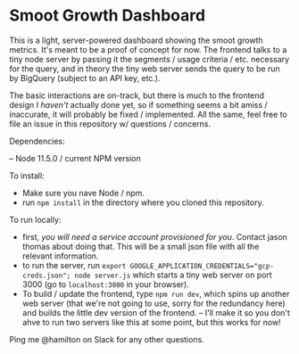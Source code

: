 # Smoot Growth Dashboard

This is a light, server-powered dashboard showing the smoot growth metrics. It's meant to be a proof of concept for now. The frontend talks to a tiny node server by passing it the segments / usage criteria / etc. necessary for the query, and in theory the tiny web server sends the query to be run by BigQuery (subject to an API key, etc.).

The basic interactions are on-track, but there is much to the frontend design I _haven't_ actually done yet, so if something seems a bit amiss / inaccurate, it will probably be fixed / implemented. All the same, feel free to file an issue in this repository w/ questions / concerns.

Dependencies:

– Node 11.5.0 / current NPM version

To install:

- Make sure you nave Node / npm.
- run `npm install` in the directory where you cloned this repository.

To run locally:

- first, _you will need a service account provisioned for you_. Contact jason thomas about doing that. This will be a small json file with all the relevant information.
- to run the server, run `export GOOGLE_APPLICATION_CREDENTIALS="gcp-creds.json"; node server.js` which starts a tiny web server on port 3000 (go to `localhost:3000` in your browser).
- To build / update the frontend, type `npm run dev`, which spins up another web server (that we're not going to use, sorry for the redundancy here) and builds the little dev version of the frontend.
– I'll make it so you don't ahve to run two servers like this at some point, but this works for now!



Ping me @hamilton on Slack for any other questions.
